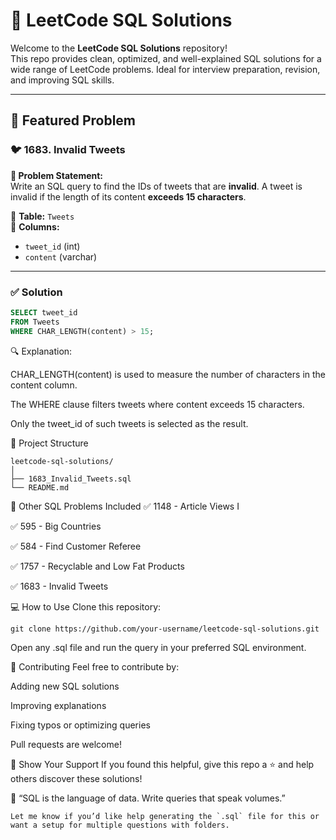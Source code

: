 # 🧠 LeetCode SQL Solutions

Welcome to the **LeetCode SQL Solutions** repository!  
This repo provides clean, optimized, and well-explained SQL solutions for a wide range of LeetCode problems. Ideal for interview preparation, revision, and improving SQL skills.

---

## 🚀 Featured Problem

### 🐦 1683. Invalid Tweets

**📝 Problem Statement:**  
Write an SQL query to find the IDs of tweets that are **invalid**. A tweet is invalid if the length of its content **exceeds 15 characters**.

📂 **Table:** `Tweets`  
📌 **Columns:**  
- `tweet_id` (int)
- `content` (varchar)

---

### ✅ Solution

```sql
SELECT tweet_id
FROM Tweets
WHERE CHAR_LENGTH(content) > 15;
```
🔍 Explanation:

CHAR_LENGTH(content) is used to measure the number of characters in the content column.

The WHERE clause filters tweets where content exceeds 15 characters.

Only the tweet_id of such tweets is selected as the result.

📁 Project Structure
```
leetcode-sql-solutions/
│
├── 1683_Invalid_Tweets.sql
└── README.md
```
📌 Other SQL Problems Included
✅ 1148 - Article Views I

✅ 595 - Big Countries

✅ 584 - Find Customer Referee

✅ 1757 - Recyclable and Low Fat Products

✅ 1683 - Invalid Tweets

💻 How to Use
Clone this repository:

```
git clone https://github.com/your-username/leetcode-sql-solutions.git
```
Open any .sql file and run the query in your preferred SQL environment.

🤝 Contributing
Feel free to contribute by:

Adding new SQL solutions

Improving explanations

Fixing typos or optimizing queries

Pull requests are welcome!

🌟 Show Your Support
If you found this helpful, give this repo a ⭐️ and help others discover these solutions!

💬 “SQL is the language of data. Write queries that speak volumes.”

```
Let me know if you’d like help generating the `.sql` file for this or want a setup for multiple questions with folders.

```





